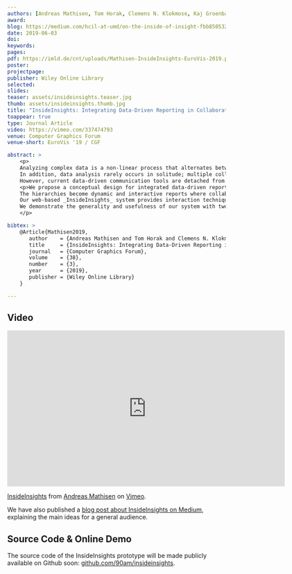 ```yaml
---
authors: [Andreas Mathisen, Tom Horak, Clemens N. Klokmose, Kaj Groenbaek, Niklas Elmqvist]
award:
blog: https://medium.com/hcil-at-umd/on-the-inside-of-insight-fbb850532fd3
date: 2019-06-03
doi: 
keywords: 
pages:
pdf: https://imld.de/cnt/uploads/Mathisen-InsideInsights-EuroVis-2019.pdf
poster:
projectpage: 
publisher: Wiley Online Library
selected:
slides:
teaser: assets/insideinsights.teaser.jpg
thumb: assets/insideinsights.thumb.jpg
title: "InsideInsights: Integrating Data-Driven Reporting in Collaborative Visual Analytics"
toappear: true
type: Journal Article
video: https://vimeo.com/337474793
venue: Computer Graphics Forum
venue-short: EuroVis '19 / CGF

abstract: >
    <p>
    Analyzing complex data is a non-linear process that alternates between identifying discrete facts and developing overall assessments and conclusions.
    In addition, data analysis rarely occurs in solitude; multiple collaborators can be engaged in the same analysis, or intermediate results can be reported to stakeholders.
    However, current data-driven communication tools are detached from the analysis process and promote linear stories that forego the hierarchical and branching nature of data analysis, which leads to either too much or too little detail in the final report.</p>
    <p>We propose a conceptual design for integrated data-driven reporting that allows for iterative structuring of insights into hierarchies linked to analytic provenance and chosen analysis views.
    The hierarchies become dynamic and interactive reports where collaborators can review and modify the analysis at a desired level of detail.
    Our web-based _InsideInsights_ system provides interaction techniques to annotate states of analytic components, structure annotations, and link them to appropriate presentation views.
    We demonstrate the generality and usefulness of our system with two use cases and a qualitative expert review.
    </p>

bibtex: >
    @Article{Mathisen2019,
       author    = {Andreas Mathisen and Tom Horak and Clemens N. Klokmose and Kaj Grønbæk and Niklas Elmqvist},
       title     = {InsideInsights: Integrating Data-Driven Reporting in Collaborative Visual Analytics},
       journal   = {Computer Graphics Forum},
       volume    = {38},
       number    = {3},
       year      = {2019},
       publisher = {Wiley Online Library}
    }

---
```


## Video
<iframe src="https://player.vimeo.com/video/337474793" width="640" height="360" frameborder="0" allow="autoplay; fullscreen" allowfullscreen></iframe>
<p><a href="https://vimeo.com/337474793">InsideInsights</a> from <a href="https://vimeo.com/user98773903">Andreas Mathisen</a> on <a href="https://vimeo.com">Vimeo</a>.</p>

We have also published a [blog post about InsideInsights on Medium](https://medium.com/hcil-at-umd/on-the-inside-of-insight-fbb850532fd3), explaining the main ideas for a general audience.

## Source Code & Online Demo
The source code of the InsideInsights prototype will be made publicly available on Github soon: [github.com/90am/insideinsights](https://github.com/90am/insideinsights).